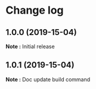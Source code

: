 # Change log

## 1.0.0 (2019-15-04)

**Note :** Initial release

## 1.0.1 (2019-15-04)

**Note :** Doc update build command